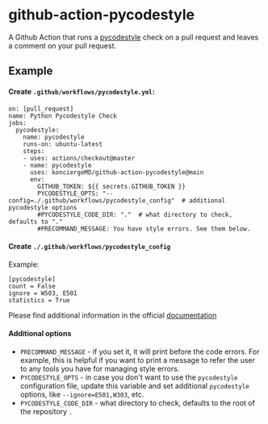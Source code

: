 # github-action-pycodestyle
A Github Action that runs a [pycodestyle](https://pycodestyle.pycqa.org/en/latest/intro.html) check on a pull request and leaves a comment on your pull request.

## Example

#### Create `.github/workflows/pycodestyle.yml`:
```
on: [pull_request]
name: Python Pycodestyle Check
jobs:
  pycodestyle:
    name: pycodestyle
    runs-on: ubuntu-latest
    steps:
    - uses: actions/checkout@master
    - name: pycodestyle
      uses: konciergeMD/github-action-pycodestyle@main
      env:
        GITHUB_TOKEN: ${{ secrets.GITHUB_TOKEN }}
        PYCODESTYLE_OPTS: "--config=./.github/workflows/pycodestyle_config"  # additional pycodestyle options
        #PYCODESTYLE_CODE_DIR: "."  # what directory to check, defaults to "."
        #PRECOMMAND_MESSAGE: You have style errors. See them below.
```

#### Create `./.github/workflows/pycodestyle_config`

Example:
```
[pycodestyle]
count = False
ignore = W503, E501
statistics = True
```
Please find additional information in the official [documentation](https://pycodestyle.pycqa.org/en/latest/intro.html#configuration)

#### Additional options
* `PRECOMMAND_MESSAGE` - if you set it, it will print before
the code errors. For example, this is helpful if you want to print a message to refer the user
to any tools you have for managing style errors.
* `PYCODESTYLE_OPTS` - in case you don't want to use the `pycodestyle` configuration file, update this variable and set additional `pycodestyle` options, like `--ignore=E501,W303`, etc.
* `PYCODESTYLE_CODE_DIR` - what directory to check, defaults to the root of the repository `.`
